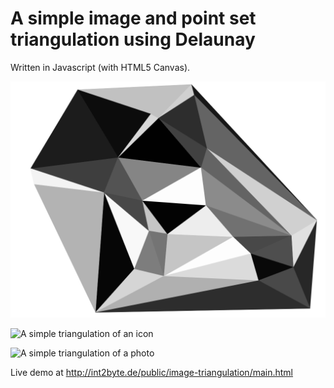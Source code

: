 A simple image and point set triangulation using Delaunay 
=========================================================

Written in Javascript (with HTML5 Canvas).


![A simple triangulation with 25 points](triangulation-a.png)


![A simple triangulation of an icon](triangulation_2.svg)


![A simple triangulation of a photo](IMG_20170901_232450_800x600_triangulation.svg)


 Live demo at http://int2byte.de/public/image-triangulation/main.html
 